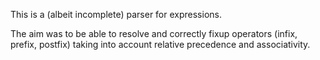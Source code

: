This is a (albeit incomplete) parser for expressions.

The aim was to be able to resolve and correctly fixup
operators (infix, prefix, postfix) taking into account
relative precedence and associativity.
